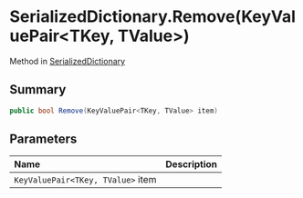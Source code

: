 # SerializedDictionary.Remove(KeyValuePair<TKey, TValue>)

Method in [SerializedDictionary](/docs/api/csharp/yarn.unity.serializeddictionary.md)

## Summary



```csharp
public bool Remove(KeyValuePair<TKey, TValue> item)
```

## Parameters

|Name|Description|
|:---|:---|
|`KeyValuePair<TKey, TValue>` item||

